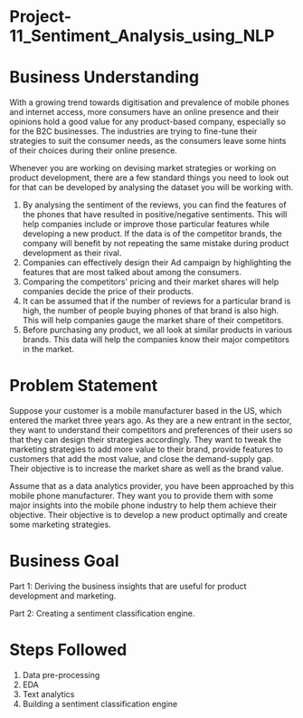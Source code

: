 # Project-11_Sentiment_Analysis_using_NLP

# Business Understanding
With a growing trend towards digitisation and prevalence of mobile phones and internet access, more consumers have an online presence and their opinions hold a good value for any product-based company, especially so for the B2C businesses. The industries are trying to fine-tune their strategies to suit the consumer needs, as the consumers leave some hints of their choices during their online presence.

Whenever you are working on devising market strategies or working on product development, there are a few standard things you need to look out for that can be developed by analysing the dataset you will be working with.

1. By analysing the sentiment of the reviews, you can find the features of the phones that have resulted in positive/negative sentiments. This will help companies include or improve those particular features while developing a new product. If the data is of the competitor brands, the company will benefit by not repeating the same mistake during product development as their rival.
2. Companies can effectively design their Ad campaign by highlighting the features that are most talked about among the consumers.
3. Comparing the competitors' pricing and their market shares will help companies decide the price of their products.
4. It can be assumed that if the number of reviews for a particular brand is high, the number of people buying phones of that brand is also high. This will help companies gauge the market share of their competitors.
5. Before purchasing any product, we all look at similar products in various brands. This data will help the companies know their major competitors in the market.

# Problem Statement
Suppose your customer is a mobile manufacturer based in the US, which entered the market three years ago. As they are a new entrant in the sector, they want to understand their competitors and preferences of their users so that they can design their strategies accordingly. They want to tweak the marketing strategies to add more value to their brand, provide features to customers that add the most value, and close the demand-supply gap. Their objective is to increase the market share as well as the brand value.

Assume that as a data analytics provider, you have been approached by this mobile phone manufacturer. They want you to provide them with some major insights into the mobile phone industry to help them achieve their objective. Their objective is to develop a new product optimally and create some marketing strategies.

# Business Goal

Part 1: Deriving the business insights that are useful for product development and marketing.

Part 2: Creating a sentiment classification engine.

# Steps Followed
1. Data pre-processing
2. EDA
3. Text analytics
4. Building a sentiment classification engine
